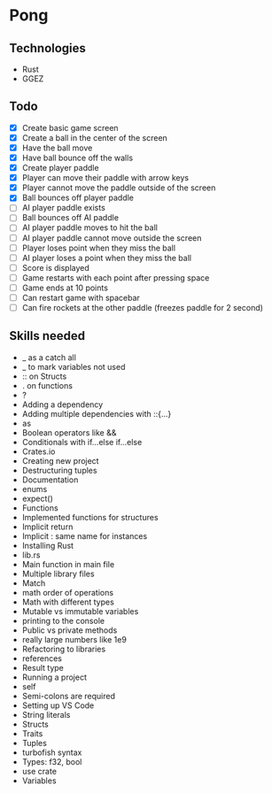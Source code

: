 # Pong

## Technologies

- Rust
- GGEZ

## Todo

* [x] Create basic game screen
* [x] Create a ball in the center of the screen
* [x] Have the ball move
* [x] Have ball bounce off the walls
* [x] Create player paddle
* [x] Player can move their paddle with arrow keys
* [x] Player cannot move the paddle outside of the screen
* [x] Ball bounces off player paddle
* [ ] AI player paddle exists
* [ ] Ball bounces off AI paddle
* [ ] AI player paddle moves to hit the ball
* [ ] AI player paddle cannot move outside the screen
* [ ] Player loses point when they miss the ball
* [ ] AI player loses a point when they miss the ball
* [ ] Score is displayed
* [ ] Game restarts with each point after pressing space
* [ ] Game ends at 10 points
* [ ] Can restart game with spacebar
* [ ] Can fire rockets at the other paddle (freezes paddle for 2 second)

## Skills needed

* _ as a catch all
* _ to mark variables not used
* :: on Structs
* . on functions
* ?
* Adding a dependency
* Adding multiple dependencies with ::{...}
* as
* Boolean operators like &&
* Conditionals with if...else if...else
* Crates.io
* Creating new project
* Destructuring tuples
* Documentation
* enums
* expect()
* Functions
* Implemented functions for structures
* Implicit return
* Implicit : same name for instances
* Installing Rust
* lib.rs
* Main function in main file
* Multiple library files
* Match
* math order of operations
* Math with different types
* Mutable vs immutable variables
* printing to the console
* Public vs private methods
* really large numbers like 1e9
* Refactoring to libraries
* references
* Result type
* Running a project
* self
* Semi-colons are required
* Setting up VS Code
* String literals
* Structs
* Traits
* Tuples
* turbofish syntax
* Types: f32, bool
* use crate
* Variables